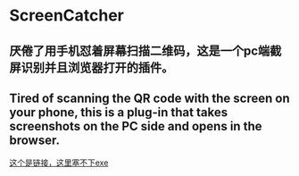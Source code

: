 # ScreenCatcher

## 厌倦了用手机怼着屏幕扫描二维码，这是一个pc端截屏识别并且浏览器打开的插件。

## Tired of scanning the QR code with the screen on your phone, this is a plug-in that takes screenshots on the PC side and opens in the browser.

[这个是链接，这里塞不下exe](https://pan.baidu.com/s/1cBvdWQ3MfX6VJ_FxDikkrw?pwd=jd8x)
